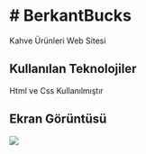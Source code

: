 <h1># BerkantBucks</h1>

Kahve Ürünleri Web Sitesi

<h2>Kullanılan Teknolojiler</h2>

Html ve Css Kullanılmıştır

<h2>Ekran Görüntüsü</h2>

![](brk.gif.gif)
